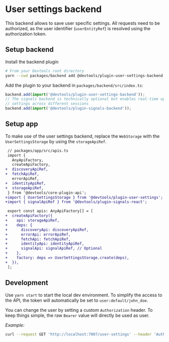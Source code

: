 # User settings backend

This backend allows to save user specific settings. All requests need to be
authorized, as the user identifier (`userEntityRef`) is resolved using the
authorization token.

## Setup backend

Install the backend plugin

```bash
# From your Devtools root directory
yarn --cwd packages/backend add @devtools/plugin-user-settings-backend @devtools/plugin-signals-backend
```

Add the plugin to your backend in `packages/backend/src/index.ts`:

```ts
backend.add(import('@devtools/plugin-user-settings-backend'));
// The signals backend is technically optional but enables real-time update of user
// settings across different sessions
backend.add(import('@devtools/plugin-signals-backend'));
```

## Setup app

To make use of the user settings backend, replace the `WebStorage` with the
`UserSettingsStorage` by using the `storageApiRef`.

```diff
 // packages/app/src/apis.ts
 import {
   AnyApiFactory,
   createApiFactory,
+  discoveryApiRef,
+  fetchApiRef,
   errorApiRef,
+  identityApiRef,
+  storageApiRef,
 } from '@devtools/core-plugin-api';
+import { UserSettingsStorage } from '@devtools/plugin-user-settings';
+import { signalApiRef } from '@devtools/plugin-signals-react';

 export const apis: AnyApiFactory[] = [
+  createApiFactory({
+    api: storageApiRef,
+    deps: {
+      discoveryApi: discoveryApiRef,
+      errorApi: errorApiRef,
+      fetchApi: fetchApiRef,
+      identityApi: identityApiRef,
+      signalApi: signalApiRef, // Optional
+    },
+    factory: deps => UserSettingsStorage.create(deps),
+  }),
 ];
```

## Development

Use `yarn start` to start the local dev environment. To simplify the access to
the API, the token will automatically be set to `user:default/john_doe`.

You can change the user by setting a custom `Authorization` header. To keep
things simple, the raw `Bearer` value will directly be used as user.

_Example:_

```bash
curl --request GET 'http://localhost:7007/user-settings' --header 'Authorization: Bearer user:default/custom-user'
```
